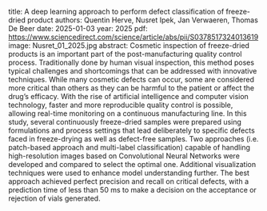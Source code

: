 title: A deep learning approach to perform defect classification of freeze-dried product
authors: Quentin Herve, Nusret Ipek, Jan Verwaeren, Thomas De Beer
date: 2025-01-03
year: 2025
pdf: https://www.sciencedirect.com/science/article/abs/pii/S0378517324013619
image: Nusret_01_2025.jpg
abstract: Cosmetic inspection of freeze-dried products is an important part of the post-manufacturing quality control process. Traditionally done by human visual inspection, this method poses typical challenges and shortcomings that can be addressed with innovative techniques. While many cosmetic defects can occur, some are considered more critical than others as they can be harmful to the patient or affect the drug’s efficacy. With the rise of artificial intelligence and computer vision technology, faster and more reproducible quality control is possible, allowing real-time monitoring on a continuous manufacturing line. In this study, several continuously freeze-dried samples were prepared using formulations and process settings that lead deliberately to specific defects faced in freeze-drying as well as defect-free samples. Two approaches (i.e. patch-based approach and multi-label classification) capable of handling high-resolution images based on Convolutional Neural Networks were developed and compared to select the optimal one. Additional visualization techniques were used to enhance model understanding further. The best approach achieved perfect precision and recall on critical defects, with a prediction time of less than 50 ms to make a decision on the acceptance or rejection of vials generated.